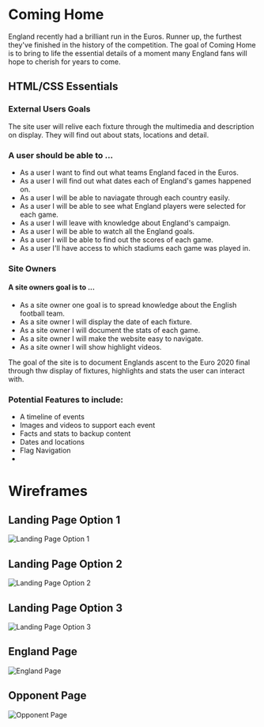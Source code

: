 # Coming Home

England recently had a brilliant run in the Euros. Runner up, the furthest they've finished in the history of the competition. The goal of Coming Home is to bring to life the essential details of a moment many England fans will hope to cherish for years to come.



## HTML/CSS Essentials

### External Users Goals

The site user will relive each fixture through the multimedia and description on display. They will find out about stats, locations and detail.

### A user should be able to …
- As a user I want to find out what teams England faced in the Euros.
- As a user I will find out what dates each of England's games happened on.
- As a user I will be able to naviagate through each country easily.
- As a user I will be able to see what England players were selected for each game.
- As a user I will leave with knowledge about England's campaign.
- As a user I will be able to watch all the England goals.
- As a user I will be able to find out the scores of each game.
- As a user I'll have access to which stadiums each game was played in.

### Site Owners

#### A site owners goal is to ...

- As a site owner one goal is to spread knowledge about the English football team.
- As a site owner I will display the date of each fixture.
- As a site owner I will document the stats of each game.
- As a site owner I will make the website easy to navigate.
- As a site owner I will show highlight videos.

The goal of the site is to document Englands ascent to the Euro 2020 final through thw display of fixtures, highlights and stats the user can interact with.

### Potential Features to include:

- A timeline of events
- Images and videos to support each event
- Facts and stats to backup content
- Dates and locations
- Flag Navigation
- 


# Wireframes

## Landing Page Option 1
![Landing Page Option 1](https://i.imgur.com/4ugG6PA.png)
## Landing Page Option 2 
![Landing Page Option 2](https://i.imgur.com/8VabWnF.png)
## Landing Page Option 3
![Landing Page Option 3](https://i.imgur.com/smMPrVw.png)
## England Page
![England Page](https://i.imgur.com/VFht1Vm.png)
## Opponent Page
![Opponent Page](https://i.imgur.com/uRtFQIg.png)
